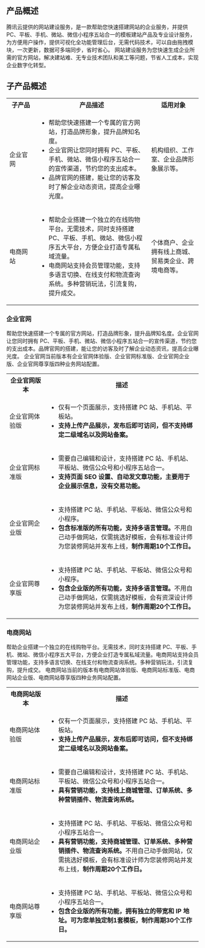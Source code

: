 ## 产品概述
腾讯云提供的网站建设服务，是一款帮助您快速搭建网站的企业服务，并提供 PC、平板、手机、微站、微信小程序五站合一的模板建站产品及专业设计服务，为方便用户操作，提供可视化全功能管理后台，无需代码技术，可以自由拖拽模块，一次更新，数据可多端同步，省时省心。
网站建设服务为您快速生成企业所需的官方网站，解决建站难、无专业技术团队和美工等问题，节省人工成本，实现企业数字化转型。


## 子产品概述
<table>
<tr>
<th width="15%">子产品</th>
<th>产品描述</th>
<th>适用对象</th>
</tr>
<tr>
<td>企业官网</td>
<td><ul><li>帮助您快速搭建一个专属的官方网站，打造品牌形象，提升品牌知名度。</li>
<li>企业官网让您同时拥有 PC、平板、手机、微站、微信小程序五站合一的宣传渠道，节约您的支出成本。</li>
<li>品牌官网的搭建，能让您的访客及时了解企业动态资讯，提高企业曝光度。</li></ul></td>
<td>机构组织、工作室、企业品牌形象展示等。</td>
</tr>
<tr>
<td>电商网站</td>
<td><ul><li>帮助企业搭建一个独立的在线购物平台。无需技术，同时支持搭建 PC、平板、手机、微站、微信小程序五大平台，方便企业打造专属私域流量。</li>
<li>电商网站支持会员管理功能，支持多语言切换、在线支付和物流查询系统。多种营销玩法，引流复购，提升成交。</li></td>
<td>个体商户、企业拥有线上商城、贸易类企业、跨境电商等。</td>
</tr>
</table>

### 企业官网
帮助您快速搭建一个专属的官方网站，打造品牌形象，提升品牌知名度。企业官网让您同时拥有 PC、平板、手机、微站、微信小程序五站合一的宣传渠道，节约您的支出成本。品牌官网的搭建，能让您的访客及时了解企业动态资讯，提高企业曝光度。
企业官网当前版本有企业官网体验版、企业官网标准版、企业官网企业版、企业官网尊享版四种业务网站配置。
<table>
<tr>
<th  width="20%">企业官网版本</th>
<th>描述</th>
</tr>
<tr>
<td>企业官网体验版</td>
<td><ul><li>仅有一个页面展示，支持搭建 PC 站、手机站、平板站。</li><li><b>支持上传产品展示，发布后即可访问，但不支持绑定二级域名以及网站备案。</b></li></ul></td>
</tr>
<tr>
<td>企业官网标准版</td>
<td><ul><li>需要自己编辑和设计，支持搭建 PC 站、手机站、平板站、微信公众号和小程序五站合一。</li><li><b>支持页面 SEO 设置、自动发文章功能，主要用于企业展示信息，没有交易功能。</b></li></ul></td>
</tr>
<tr>
<td>企业官网企业版</td>
<td><ul><li>支持搭建 PC 站、手机站、平板站、微信公众号和小程序。</li><li><b>包含标准版的所有功能，支持多语言管理。</b>不用自己动手做网站，仅需挑选好模板，会有标准设计师为您装修网站并发布上线，<b>制作周期10个工作日。</b></li></ul></td>
</tr>
<tr>
<td>企业官网尊享版</td>
<td><ul><li>支持搭建 PC 站、手机站、平板站、微信公众号和小程序。</li><li><b>包含企业版的所有功能，支持多语言管理。</b>不用自己动手做网站，仅需挑选好模板，会有资深设计师为您装修网站并发布上线，<b>制作周期20个工作日。</b></li></ul></td>
</tr>
</table>


### 电商网站
帮助企业搭建一个独立的在线购物平台。无需技术，同时支持搭建 PC、平板、手机、微站、微信小程序五大平台，方便企业打造专属私域流量。电商网站支持会员管理功能，支持多语言切换、在线支付和物流查询系统。多种营销玩法，引流复购，提升成交。
电商网站当前的版本有电商网站体验版、电商网站标准版、电商网站企业版、电商网站尊享版四种业务网站配置。
<table>
<tr>
<th  width="20%">电商网站版本</th>
<th>描述</th>
</tr>
<tr>
<td>电商网站体验版</td>
<td><ul><li>仅有一个页面展示，支持搭建 PC 站、手机站、平板站。</li><li><b>支持上传产品展示，发布后即可访问，但不支持绑定二级域名以及网站备案。</b></li></ul></td>
</tr>
<tr>
<td>电商网站标准版</td>
<td><ul><li>需要自己编辑和设计，支持搭建 PC 站、手机站、平板站、微信公众号和小程序五站合一。</li><li><b>具有营销功能，支持线上商城管理、订单系统、多种营销插件、物流查询系统。</b></li></ul></td>
</tr>
<tr>
<td>电商网站企业版</td>
<td><ul><li>支持搭建 PC 站、手机站、平板站、微信公众号和小程序五站合一。</li><li><b>具有营销功能，支持商城管理、订单系统、多种营销插件、物流查询系统。</b>不用自己动手做网站，仅需挑选好模板，会有标准设计师为您装修网站并发布上线，<b>制作周期20个工作日。</b></li></ul></td>
</tr>
<tr>
<td>电商网站尊享版</td>
<td><ul><li>支持搭建 PC 站、手机站、平板站、微信公众号和小程序五站合一。</li><li><b>包含企业版的所有功能，拥有独立的带宽和 IP 地址。可为您单独定制1套模板，制作周期30个工作日。</b></li></ul></td>
</tr>
</table>
